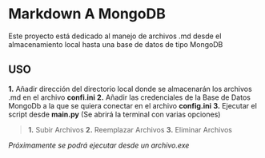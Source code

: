 # Markdown A MongoDB
Este proyecto está dedicado al manejo de archivos .md desde el almacenamiento local hasta una base de datos de tipo MongoDB

## **USO**
**1.** Añadir dirección del directorio local donde se almacenarán los archivos .md en el archivo **confi.ini**
**2.** Añadir las credenciales de la Base de Datos MongoDb a la que se quiera conectar en el archivo **config.ini**
**3.** Ejecutar el script desde **main.py** (Se abrirá la terminal con varias opciones)
   > **1.** Subir Archivos **2.** Reemplazar Archivos **3.** Eliminar Archivos

_Próximamente se podrá ejecutar desde un archivo.exe_

